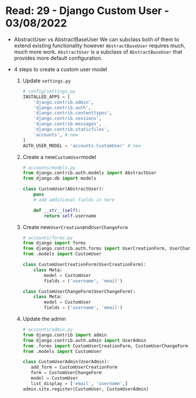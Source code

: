 # Read: 29 - Django Custom User - 03/08/2022

- AbstractUser vs AbstractBaseUser
  We can subclass both of them to extend existing functionality however `AbstractBaseUser` requires much, much more work. `AbstractUser` is a subclass of `AbstractBaseUser` that provides more default configuration.
- 4 steps to create a custom user model

  1. Update `settings.py`
     ```python
     # config/settings.py
     INSTALLED_APPS = [
         'django.contrib.admin',
         'django.contrib.auth',
         'django.contrib.contenttypes',
         'django.contrib.sessions',
         'django.contrib.messages',
         'django.contrib.staticfiles',
         'accounts', # new
     ]
     AUTH_USER_MODEL = 'accounts.CustomUser' # new
     ```
  2. Create a new`CustomUser`model

     ```python
     # accounts/models.py
     from django.contrib.auth.models import AbstractUser
     from django.db import models

     class CustomUser(AbstractUser):
         pass
         # add additional fields in here

         def __str__(self):
             return self.username
     ```

  3. Create new`UserCreation`and`UserChangeForm`

     ```python
     # accounts/forms.py
     from django import forms
     from django.contrib.auth.forms import UserCreationForm, UserChangeForm
     from .models import CustomUser

     class CustomUserCreationForm(UserCreationForm):
         class Meta:
             model = CustomUser
             fields = ('username', 'email')

     class CustomUserChangeForm(UserChangeForm):
         class Meta:
             model = CustomUser
             fields = ('username', 'email')
     ```

  4. Update the admin

     ```python
     # accounts/admin.py
     from django.contrib import admin
     from django.contrib.auth.admin import UserAdmin
     from .forms import CustomUserCreationForm, CustomUserChangeForm
     from .models import CustomUser

     class CustomUserAdmin(UserAdmin):
        add_form = CustomUserCreationForm
        form = CustomUserChangeForm
        model = CustomUser
        list_display = ['email', 'username',]
     admin.site.register(CustomUser, CustomUserAdmin)
     ```
